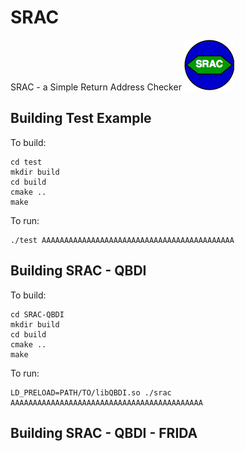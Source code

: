 # SRAC
SRAC - a Simple Return Address Checker ![SRAC](SRACLOGO.png)

## Building Test Example

To build:
```
cd test
mkdir build
cd build
cmake ..
make
```

To run:
```
./test AAAAAAAAAAAAAAAAAAAAAAAAAAAAAAAAAAAAAAAAAAA
```

## Building SRAC - QBDI

To build:
```
cd SRAC-QBDI
mkdir build
cd build
cmake ..
make
```

To run:
```
LD_PRELOAD=PATH/TO/libQBDI.so ./srac AAAAAAAAAAAAAAAAAAAAAAAAAAAAAAAAAAAAAAAAAAA
```

## Building SRAC - QBDI - FRIDA


